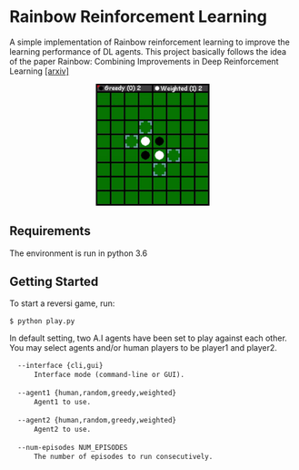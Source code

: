 # Rainbow Reinforcement Learning
A simple implementation of Rainbow reinforcement learning to improve the learning performance of DL agents. 
This project basically follows the idea of the paper 
Rainbow: Combining Improvements in Deep Reinforcement Learning [[arxiv]](https://arxiv.org/pdf/1710.02298.pdf)

<p align="center">
  <img src="https://raw.githubusercontent.com/mingyip/Rainbow-Reinforcement-Learning-For-Chess-Games/master/demo.gif" width="200px">
</p>

## Requirements
The environment is run in python 3.6

## Getting Started
To start a reversi game, run:
```
$ python play.py
```

In default setting, two A.I agents have been set to play against each other. You may select agents and/or human players to be player1 and player2. 
```
  --interface {cli,gui}
      Interface mode (command-line or GUI).
                        
  --agent1 {human,random,greedy,weighted}
      Agent1 to use.
                        
  --agent2 {human,random,greedy,weighted}
      Agent2 to use.
                        
  --num-episodes NUM_EPISODES
      The number of episodes to run consecutively.
```
